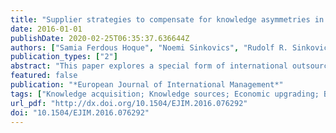 ```yaml
---
title: "Supplier strategies to compensate for knowledge asymmetries in buyer-supplier relationships: Implications for economic upgrading"
date: 2016-01-01
publishDate: 2020-02-25T06:35:37.636644Z
authors: ["Samia Ferdous Hoque", "Noemi Sinkovics", "Rudolf R. Sinkovics"]
publication_types: ["2"]
abstract: "This paper explores a special form of international outsourcing relationship in which suppliers make recurrent discrete transactions with the same buyers over a long period of time without the existence of any original legally binding written agreement. The study examines three research questions: (1) Can suppliers in such relationships access any of their buyers’ tacit knowledge? (2) What implications does their access or the lack thereof have for their economic upgrading? (3) What strategies do suppliers adopt to compensate for existing knowledge asymmetries? The case analysis of three small Bangladeshi garment manufacturers reveals the following key findings: The studied firms only have access to their buyers’ explicit/codified knowledge. Notwithstanding this, they have successfully developed relevant knowledge that has allowed them to engage in process upgrading. "
featured: false
publication: "*European Journal of International Management*"
tags: ["Knowledge acquisition; Knowledge sources; Economic upgrading; Buyer-supplier relationship; Outsourcing"]
url_pdf: "http://dx.doi.org/10.1504/EJIM.2016.076292"
doi: "10.1504/EJIM.2016.076292"
---
```


